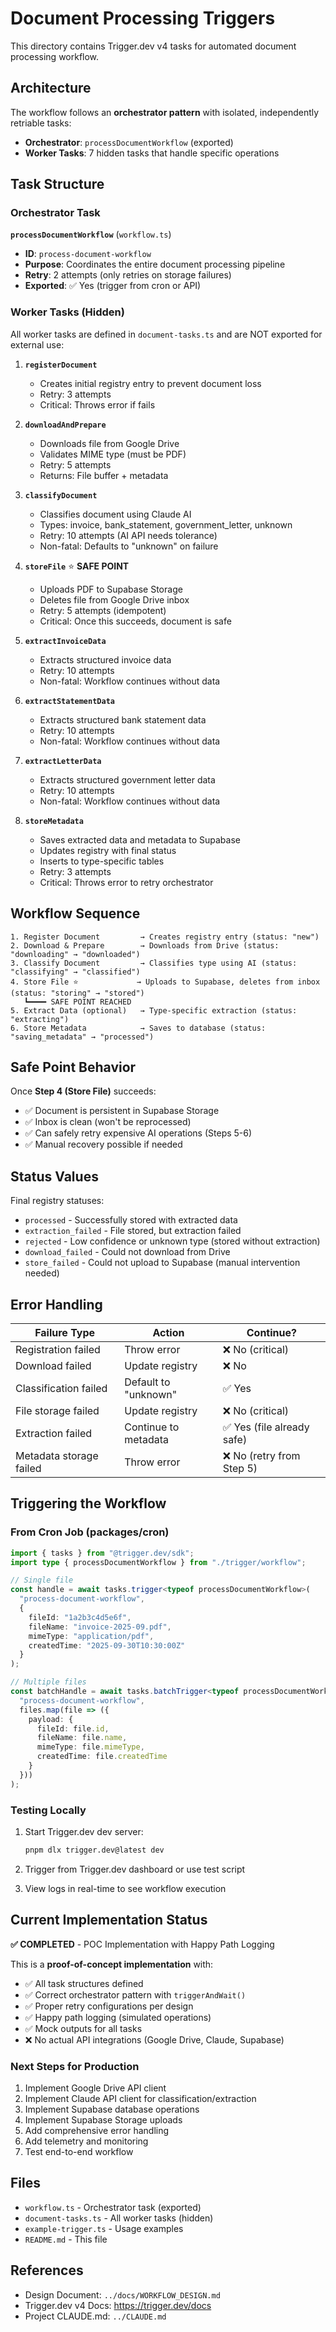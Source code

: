 # Document Processing Triggers

This directory contains Trigger.dev v4 tasks for automated document processing workflow.

## Architecture

The workflow follows an **orchestrator pattern** with isolated, independently retriable tasks:

- **Orchestrator**: `processDocumentWorkflow` (exported)
- **Worker Tasks**: 7 hidden tasks that handle specific operations

## Task Structure

### Orchestrator Task

**`processDocumentWorkflow`** (`workflow.ts`)
- **ID**: `process-document-workflow`
- **Purpose**: Coordinates the entire document processing pipeline
- **Retry**: 2 attempts (only retries on storage failures)
- **Exported**: ✅ Yes (trigger from cron or API)

### Worker Tasks (Hidden)

All worker tasks are defined in `document-tasks.ts` and are NOT exported for external use:

1. **`registerDocument`**
   - Creates initial registry entry to prevent document loss
   - Retry: 3 attempts
   - Critical: Throws error if fails

2. **`downloadAndPrepare`**
   - Downloads file from Google Drive
   - Validates MIME type (must be PDF)
   - Retry: 5 attempts
   - Returns: File buffer + metadata

3. **`classifyDocument`**
   - Classifies document using Claude AI
   - Types: invoice, bank_statement, government_letter, unknown
   - Retry: 10 attempts (AI API needs tolerance)
   - Non-fatal: Defaults to "unknown" on failure

4. **`storeFile`** ⭐ **SAFE POINT**
   - Uploads PDF to Supabase Storage
   - Deletes file from Google Drive inbox
   - Retry: 5 attempts (idempotent)
   - Critical: Once this succeeds, document is safe

5. **`extractInvoiceData`**
   - Extracts structured invoice data
   - Retry: 10 attempts
   - Non-fatal: Workflow continues without data

6. **`extractStatementData`**
   - Extracts structured bank statement data
   - Retry: 10 attempts
   - Non-fatal: Workflow continues without data

7. **`extractLetterData`**
   - Extracts structured government letter data
   - Retry: 10 attempts
   - Non-fatal: Workflow continues without data

8. **`storeMetadata`**
   - Saves extracted data and metadata to Supabase
   - Updates registry with final status
   - Inserts to type-specific tables
   - Retry: 3 attempts
   - Critical: Throws error to retry orchestrator

## Workflow Sequence

```
1. Register Document         → Creates registry entry (status: "new")
2. Download & Prepare        → Downloads from Drive (status: "downloading" → "downloaded")
3. Classify Document         → Classifies type using AI (status: "classifying" → "classified")
4. Store File ⭐             → Uploads to Supabase, deletes from inbox (status: "storing" → "stored")
   ┗━━━━ SAFE POINT REACHED
5. Extract Data (optional)   → Type-specific extraction (status: "extracting")
6. Store Metadata            → Saves to database (status: "saving_metadata" → "processed")
```

## Safe Point Behavior

Once **Step 4 (Store File)** succeeds:

- ✅ Document is persistent in Supabase Storage
- ✅ Inbox is clean (won't be reprocessed)
- ✅ Can safely retry expensive AI operations (Steps 5-6)
- ✅ Manual recovery possible if needed

## Status Values

Final registry statuses:

- `processed` - Successfully stored with extracted data
- `extraction_failed` - File stored, but extraction failed
- `rejected` - Low confidence or unknown type (stored without extraction)
- `download_failed` - Could not download from Drive
- `store_failed` - Could not upload to Supabase (manual intervention needed)

## Error Handling

| Failure Type | Action | Continue? |
|--------------|--------|-----------|
| Registration failed | Throw error | ❌ No (critical) |
| Download failed | Update registry | ❌ No |
| Classification failed | Default to "unknown" | ✅ Yes |
| File storage failed | Update registry | ❌ No (critical) |
| Extraction failed | Continue to metadata | ✅ Yes (file already safe) |
| Metadata storage failed | Throw error | ❌ No (retry from Step 5) |

## Triggering the Workflow

### From Cron Job (packages/cron)

```typescript
import { tasks } from "@trigger.dev/sdk";
import type { processDocumentWorkflow } from "./trigger/workflow";

// Single file
const handle = await tasks.trigger<typeof processDocumentWorkflow>(
  "process-document-workflow",
  {
    fileId: "1a2b3c4d5e6f",
    fileName: "invoice-2025-09.pdf",
    mimeType: "application/pdf",
    createdTime: "2025-09-30T10:30:00Z"
  }
);

// Multiple files
const batchHandle = await tasks.batchTrigger<typeof processDocumentWorkflow>(
  "process-document-workflow",
  files.map(file => ({
    payload: {
      fileId: file.id,
      fileName: file.name,
      mimeType: file.mimeType,
      createdTime: file.createdTime
    }
  }))
);
```

### Testing Locally

1. Start Trigger.dev dev server:
   ```bash
   pnpm dlx trigger.dev@latest dev
   ```

2. Trigger from Trigger.dev dashboard or use test script

3. View logs in real-time to see workflow execution

## Current Implementation Status

**✅ COMPLETED** - POC Implementation with Happy Path Logging

This is a **proof-of-concept implementation** with:

- ✅ All task structures defined
- ✅ Correct orchestrator pattern with `triggerAndWait()`
- ✅ Proper retry configurations per design
- ✅ Happy path logging (simulated operations)
- ✅ Mock outputs for all tasks
- ❌ No actual API integrations (Google Drive, Claude, Supabase)

### Next Steps for Production

1. Implement Google Drive API client
2. Implement Claude API client for classification/extraction
3. Implement Supabase database operations
4. Implement Supabase Storage uploads
5. Add comprehensive error handling
6. Add telemetry and monitoring
7. Test end-to-end workflow

## Files

- `workflow.ts` - Orchestrator task (exported)
- `document-tasks.ts` - All worker tasks (hidden)
- `example-trigger.ts` - Usage examples
- `README.md` - This file

## References

- Design Document: `../docs/WORKFLOW_DESIGN.md`
- Trigger.dev v4 Docs: https://trigger.dev/docs
- Project CLAUDE.md: `../CLAUDE.md`
